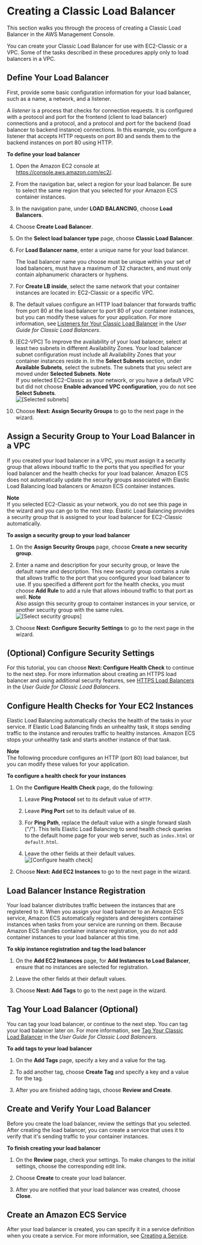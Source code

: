 # Creating a Classic Load Balancer<a name="create-standard-load-balancer"></a>

This section walks you through the process of creating a Classic Load Balancer in the AWS Management Console\.

You can create your Classic Load Balancer for use with EC2\-Classic or a VPC\. Some of the tasks described in these procedures apply only to load balancers in a VPC\.

## Define Your Load Balancer<a name="define-load-balancer"></a>

First, provide some basic configuration information for your load balancer, such as a name, a network, and a listener\.

A *listener* is a process that checks for connection requests\. It is configured with a protocol and port for the frontend \(client to load balancer\) connections and a protocol, and a protocol and port for the backend \(load balancer to backend instance\) connections\. In this example, you configure a listener that accepts HTTP requests on port 80 and sends them to the backend instances on port 80 using HTTP\.

**To define your load balancer**

1. Open the Amazon EC2 console at [https://console\.aws\.amazon\.com/ec2/](https://console.aws.amazon.com/ec2/)\.

1. From the navigation bar, select a region for your load balancer\. Be sure to select the same region that you selected for your Amazon ECS container instances\.

1. In the navigation pane, under **LOAD BALANCING**, choose **Load Balancers**\.

1. Choose **Create Load Balancer**\.

1. On the **Select load balancer type** page, choose **Classic Load Balancer**\.

1. For **Load Balancer name**, enter a unique name for your load balancer\.

   The load balancer name you choose must be unique within your set of load balancers, must have a maximum of 32 characters, and must only contain alphanumeric characters or hyphens\.

1. For **Create LB inside**, select the same network that your container instances are located in: EC2\-Classic or a specific VPC\.

1. The default values configure an HTTP load balancer that forwards traffic from port 80 at the load balancer to port 80 of your container instances, but you can modify these values for your application\. For more information, see [Listeners for Your Classic Load Balancer](http://docs.aws.amazon.com/elasticloadbalancing/latest/classic/elb-listener-config.html) in the *User Guide for Classic Load Balancers*\.

1. \[EC2\-VPC\] To improve the availability of your load balancer, select at least two subnets in different Availability Zones\. Your load balancer subnet configuration must include all Availability Zones that your container instances reside in\. In the **Select Subnets** section, under **Available Subnets**, select the subnets\. The subnets that you select are moved under **Selected Subnets**\.
**Note**  
If you selected EC2\-Classic as your network, or you have a default VPC but did not choose **Enable advanced VPC configuration**, you do not see **Select Subnets**\.  
![\[Selected subnets\]](http://docs.aws.amazon.com/AmazonECS/latest/developerguide/images/AddInstanceVPC_SelectedSubnet.png)

1. Choose **Next: Assign Security Groups** to go to the next page in the wizard\.

## Assign a Security Group to Your Load Balancer in a VPC<a name="select-vpc-security-group"></a>

If you created your load balancer in a VPC, you must assign it a security group that allows inbound traffic to the ports that you specified for your load balancer and the health checks for your load balancer\. Amazon ECS does not automatically update the security groups associated with Elastic Load Balancing load balancers or Amazon ECS container instances\.

**Note**  
If you selected EC2\-Classic as your network, you do not see this page in the wizard and you can go to the next step\. Elastic Load Balancing provides a security group that is assigned to your load balancer for EC2\-Classic automatically\.

**To assign a security group to your load balancer**

1. On the **Assign Security Groups** page, choose **Create a new security group**\.

1. Enter a name and description for your security group, or leave the default name and description\. This new security group contains a rule that allows traffic to the port that you configured your load balancer to use\. If you specified a different port for the health checks, you must choose **Add Rule** to add a rule that allows inbound traffic to that port as well\.
**Note**  
Also assign this security group to container instances in your service, or another security group with the same rules\.  
![\[Select security groups\]](http://docs.aws.amazon.com/AmazonECS/latest/developerguide/images/AddInstanceVPC_SGroups.png)

1. Choose **Next: Configure Security Settings** to go to the next page in the wizard\.

## \(Optional\) Configure Security Settings<a name="configure-security-settings"></a>

For this tutorial, you can choose **Next: Configure Health Check** to continue to the next step\. For more information about creating an HTTPS load balancer and using additional security features, see [HTTPS Load Balancers](http://docs.aws.amazon.com/elasticloadbalancing/latest/classic/elb-https-load-balancers.html) in the *User Guide for Classic Load Balancers*\.

## Configure Health Checks for Your EC2 Instances<a name="configure-health-check"></a>

Elastic Load Balancing automatically checks the health of the tasks in your service\. If Elastic Load Balancing finds an unhealthy task, it stops sending traffic to the instance and reroutes traffic to healthy instances\. Amazon ECS stops your unhealthy task and starts another instance of that task\. 

**Note**  
The following procedure configures an HTTP \(port 80\) load balancer, but you can modify these values for your application\.

**To configure a health check for your instances**

1. On the **Configure Health Check** page, do the following:

   1. Leave **Ping Protocol** set to its default value of `HTTP`\.

   1. Leave **Ping Port** set to its default value of `80`\.

   1. For **Ping Path**, replace the default value with a single forward slash \("/"\)\. This tells Elastic Load Balancing to send health check queries to the default home page for your web server, such as `index.html` or `default.html`\.

   1. Leave the other fields at their default values\.  
![\[Configure health check\]](http://docs.aws.amazon.com/AmazonECS/latest/developerguide/images/DefineLB_HealthCheck.png)

1. Choose **Next: Add EC2 Instances** to go to the next page in the wizard\.

## Load Balancer Instance Registration<a name="register-instances"></a>

Your load balancer distributes traffic between the instances that are registered to it\. When you assign your load balancer to an Amazon ECS service, Amazon ECS automatically registers and deregisters container instances when tasks from your service are running on them\. Because Amazon ECS handles container instance registration, you do not add container instances to your load balancer at this time\.

**To skip instance registration and tag the load balancer**

1. On the **Add EC2 Instances** page, for **Add Instances to Load Balancer**, ensure that no instances are selected for registration\.

1. Leave the other fields at their default values\.

1. Choose **Next: Add Tags** to go to the next page in the wizard\.

## Tag Your Load Balancer \(Optional\)<a name="elb-add-tags"></a>

You can tag your load balancer, or continue to the next step\. You can tag your load balancer later on\. For more information, see [Tag Your Classic Load Balancer](http://docs.aws.amazon.com/elasticloadbalancing/latest/classic/add-remove-tags.html) in the *User Guide for Classic Load Balancers*\.

**To add tags to your load balancer**

1. On the **Add Tags** page, specify a key and a value for the tag\.

1. To add another tag, choose **Create Tag** and specify a key and a value for the tag\.

1. After you are finished adding tags, choose **Review and Create**\.

## Create and Verify Your Load Balancer<a name="verify-load-balancer"></a>

Before you create the load balancer, review the settings that you selected\. After creating the load balancer, you can create a service that uses it to verify that it's sending traffic to your container instances\.

**To finish creating your load balancer**

1. On the **Review** page, check your settings\. To make changes to the initial settings, choose the corresponding edit link\.

1. Choose **Create** to create your load balancer\.

1. After you are notified that your load balancer was created, choose **Close**\.

## Create an Amazon ECS Service<a name="load-balancer-create-service"></a>

After your load balancer is created, you can specify it in a service definition when you create a service\. For more information, see [Creating a Service](create-service.md)\.